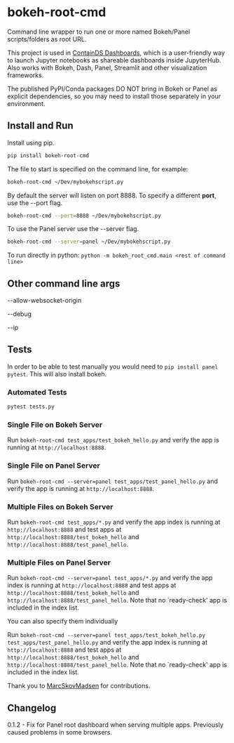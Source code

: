 # bokeh-root-cmd

Command line wrapper to run one or more named Bokeh/Panel scripts/folders as root URL.

This project is used in [ContainDS Dashboards](https://github.com/ideonate/cdsdashboards), which is a user-friendly
way to launch Jupyter notebooks as shareable dashboards inside JupyterHub. Also works with Bokeh, Dash, Panel, Streamlit and other visualization frameworks.

The published PyPI/Conda packages DO NOT bring in Bokeh or Panel as explicit dependencies, so you may 
need to install those separately in your environment.

## Install and Run

Install using pip.

```bash
pip install bokeh-root-cmd
```

The file to start is specified on the command line, for example:

```bash
bokeh-root-cmd ~/Dev/mybokehscript.py
```

By default the server will listen on port 8888. To specify a different **port**, use the --port flag.

```bash
bokeh-root-cmd --port=8888 ~/Dev/mybokehscript.py
```

To use the Panel server use the --server flag.

```bash
bokeh-root-cmd --server=panel ~/Dev/mybokehscript.py
```

To run directly in python: `python -m bokeh_root_cmd.main <rest of command line>`

## Other command line args

--allow-websocket-origin

--debug

--ip

## Tests

In order to be able to test manually you would need to `pip install panel pytest`. This will also install bokeh.

### Automated Tests

```bash
pytest tests.py
```

### Single File on Bokeh Server

Run `bokeh-root-cmd test_apps/test_bokeh_hello.py` and verify the app is running at `http://localhost:8888`.

### Single File on Panel Server

Run `bokeh-root-cmd --server=panel test_apps/test_panel_hello.py` and verify the app is running at `http://localhost:8888`.

### Multiple Files on Bokeh Server

Run `bokeh-root-cmd test_apps/*.py` and verify the app index is running at `http://localhost:8888` and test apps at `http://localhost:8888/test_bokeh_hello` and `http://localhost:8888/test_panel_hello`.

### Multiple Files on Panel Server

Run `bokeh-root-cmd --server=panel test_apps/*.py` and verify the app index is running at `http://localhost:8888` and test apps at `http://localhost:8888/test_bokeh_hello` and `http://localhost:8888/test_panel_hello`. Note that no `ready-check' app is included in the index list.

You can also specify them individually

Run `bokeh-root-cmd --server=panel test_apps/test_bokeh_hello.py test_apps/test_panel_hello.py` and verify the app index is running at `http://localhost:8888` and test apps at `http://localhost:8888/test_bokeh_hello` and `http://localhost:8888/test_panel_hello`. Note that no `ready-check' app is included in the index list.


Thank you to [MarcSkovMadsen](https://github.com/MarcSkovMadsen) for contributions.

## Changelog

0.1.2 - Fix for Panel root dashboard when serving multiple apps. Previously caused problems in some browsers.
